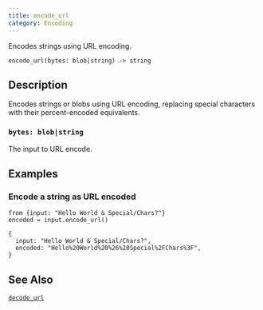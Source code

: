 ```yaml
---
title: encode_url
category: Encoding
---
```


Encodes strings using URL encoding.

```tql
encode_url(bytes: blob|string) -> string
```

## Description

Encodes strings or blobs using URL encoding, replacing special characters with
their percent-encoded equivalents.

### `bytes: blob|string`

The input to URL encode.

## Examples

### Encode a string as URL encoded

```tql
from {input: "Hello World & Special/Chars?"}
encoded = input.encode_url()
```

```tql
{
  input: "Hello World & Special/Chars?",
  encoded: "Hello%20World%20%26%20Special%2FChars%3F",
}
```

## See Also

[`decode_url`](/reference/functions/decode_url)
